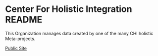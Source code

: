 # Center For Holistic Integration README

This Organization manages data created by one of the many CHI holistic Meta-projects.  

[Public Site](https://sites.google.com/view/chi-citytech/home)

